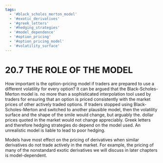 ```yaml
---
tags:
  - '#black_scholes_merton_model'
  - '#exotic_derivatives'
  - '#greek_letters'
  - '#hedging_strategies'
  - '#model_dependence'
  - '#option_pricing'
  - '#option_pricing_model'
  - '#volatility_surface'
---
```

# 20.7  THE ROLE OF THE MODEL  

How important is the option-pricing model if traders are prepared to use a different volatility for every option? It can be argued that the Black-Scholes-Merton model is. no more than a sophisticated interpolation tool used by traders for ensuring that an option is priced consistently with the market prices of other actively traded options. If traders stopped using Black-Scholes-Merton and switched to another plausible model, then the volatility surface and the shape of the smile would change, but arguably the. dollar prices quoted in the market would not change appreciably. Greek letters and therefore hedging strategies do depend on the model used. An unrealistic model is liable to lead to poor hedging.  

Models have most effect on the pricing of derivatives when similar derivatives do not trade actively in the market. For example, the pricing of many of the nonstandard exotic derivatives we will discuss in later chapters is model-dependent.  
